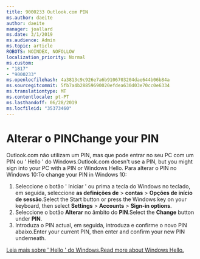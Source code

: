 ```yaml
---
title: 9000233 Outlook.com PIN
ms.author: daeite
author: daeite
manager: joallard
ms.date: 3/1/2019
ms.audience: Admin
ms.topic: article
ROBOTS: NOINDEX, NOFOLLOW
localization_priority: Normal
ms.custom:
- "1817"
- "9000233"
ms.openlocfilehash: 4a3813c9c926e7a6b9106703204dae644b06b84a
ms.sourcegitcommit: 5fb7a4b28859690020efdea630d03e70cc0e6334
ms.translationtype: MT
ms.contentlocale: pt-PT
ms.lasthandoff: 06/28/2019
ms.locfileid: "35373460"
---
```

# <a name="change-your-pin"></a><span data-ttu-id="85a26-102">Alterar o PIN</span><span class="sxs-lookup"><span data-stu-id="85a26-102">Change your PIN</span></span>

<span data-ttu-id="85a26-103">Outlook.com não utilizam um PIN, mas que pode entrar no seu PC com um PIN ou ' Hello ' do Windows.</span><span class="sxs-lookup"><span data-stu-id="85a26-103">Outlook.com doesn't use a PIN, but you might sign into your PC with a PIN or Windows Hello.</span></span> <span data-ttu-id="85a26-104">Para alterar o PIN no Windows 10:</span><span class="sxs-lookup"><span data-stu-id="85a26-104">To change your PIN in Windows 10:</span></span>

1. <span data-ttu-id="85a26-105">Seleccione o botão ' Iniciar ' ou prima a tecla do Windows no teclado, em seguida, seleccione **as definições de** > **contas** > **Opções de início de sessão**.</span><span class="sxs-lookup"><span data-stu-id="85a26-105">Select the Start button or press the Windows key on your keyboard, then select **Settings** > **Accounts** > **Sign-in options**.</span></span>
2. <span data-ttu-id="85a26-106">Seleccione o botão **Alterar** no âmbito do **PIN**.</span><span class="sxs-lookup"><span data-stu-id="85a26-106">Select the **Change** button under **PIN**.</span></span>
3. <span data-ttu-id="85a26-107">Introduza o PIN actual, em seguida, introduza e confirme o novo PIN abaixo.</span><span class="sxs-lookup"><span data-stu-id="85a26-107">Enter your current PIN, then enter and confirm your new PIN underneath.</span></span>

[<span data-ttu-id="85a26-108">Leia mais sobre ' Hello ' do Windows.</span><span class="sxs-lookup"><span data-stu-id="85a26-108">Read more about Windows Hello.</span></span>](https://support.microsoft.com/help/17215/)